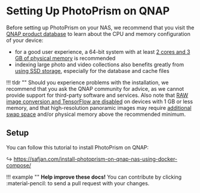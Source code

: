 # Setting Up PhotoPrism on QNAP

Before setting up PhotoPrism on your NAS, we recommend that you visit the [QNAP product database](https://www.qnap.com/en/product) to learn about the CPU and memory configuration of your device:

- for a good user experience, a 64-bit system with at least [2 cores and 3 GB of physical memory](../index.md#system-requirements) is recommended
- indexing large photo and video collections also benefits greatly from [using SSD storage](../troubleshooting/performance.md#storage), especially for the database and cache files 

!!! tldr ""
    Should you experience problems with the installation, we recommend that you ask the QNAP community for advice, as we cannot provide support for third-party software and services.
    Also note that [RAW image conversion and TensorFlow are disabled](../../user-guide/settings/advanced.md) on devices with 1 GB or less memory, and that high-resolution panoramic images may require [additional swap space](../troubleshooting/docker.md#adding-swap) and/or physical memory above the recommended minimum.

## Setup

You can follow this tutorial to install PhotoPrism on QNAP:

↪ <https://safjan.com/install-photoprism-on-qnap-nas-using-docker-compose/>

!!! example ""
    **Help improve these docs!** You can contribute by clicking :material-pencil: to send a pull request with your changes.
